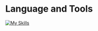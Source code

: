 
# Language and Tools
[![My Skills](https://skillicons.dev/icons?i=c,cpp,python,git,bash,mysql,docker,linux,neovim,vim,java,spring,js,react)](https://skillicons.dev)

